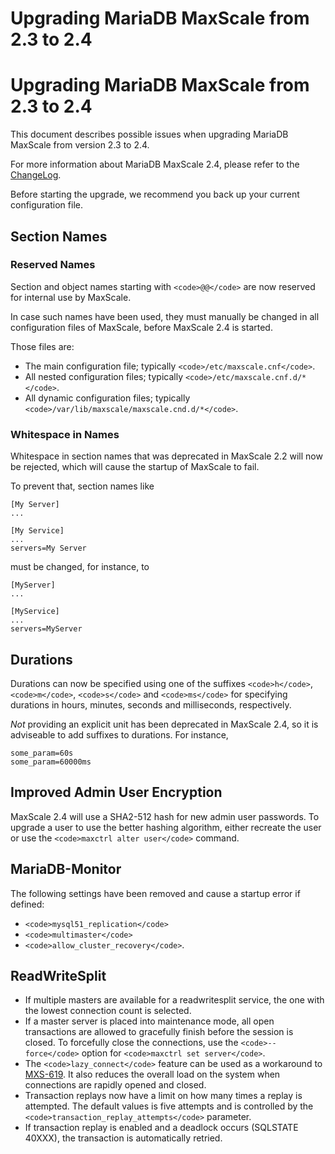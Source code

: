 
# Upgrading MariaDB MaxScale from 2.3 to 2.4

# Upgrading MariaDB MaxScale from 2.3 to 2.4


This document describes possible issues when upgrading MariaDB
MaxScale from version 2.3 to 2.4.


For more information about MariaDB MaxScale 2.4, please refer
to the [ChangeLog](../mariadb-maxscale-2302-changelog.md).


Before starting the upgrade, we recommend you back up your current
configuration file.


## Section Names


### Reserved Names


Section and object names starting with `<code>@@</code>` are now reserved for
internal use by MaxScale.


In case such names have been used, they must manually be changed
in all configuration files of MaxScale, before MaxScale 2.4 is started.


Those files are:


* The main configuration file; typically `<code>/etc/maxscale.cnf</code>`.
* All nested configuration files; typically `<code>/etc/maxscale.cnf.d/*</code>`.
* All dynamic configuration files; typically `<code>/var/lib/maxscale/maxscale.cnd.d/*</code>`.


### Whitespace in Names


Whitespace in section names that was deprecated in MaxScale 2.2 will now be
rejected, which will cause the startup of MaxScale to fail.


To prevent that, section names like



```
[My Server]
...

[My Service]
...
servers=My Server
```



must be changed, for instance, to



```
[MyServer]
...

[MyService]
...
servers=MyServer
```



## Durations


Durations can now be specified using one of the suffixes `<code>h</code>`, `<code>m</code>`, `<code>s</code>`
and `<code>ms</code>` for specifying durations in hours, minutes, seconds and
milliseconds, respectively.


*Not* providing an explicit unit has been deprecated in MaxScale 2.4,
so it is adviseable to add suffixes to durations. For instance,



```
some_param=60s
some_param=60000ms
```



## Improved Admin User Encryption


MaxScale 2.4 will use a SHA2-512 hash for new admin user passwords. To upgrade a
user to use the better hashing algorithm, either recreate the user or use the
`<code>maxctrl alter user</code>` command.


## MariaDB-Monitor


The following settings have been removed and cause a startup error
if defined:


* `<code>mysql51_replication</code>`
* `<code>multimaster</code>`
* `<code>allow_cluster_recovery</code>`.


## ReadWriteSplit


* If multiple masters are available for a readwritesplit service, the one with
 the lowest connection count is selected.
* If a master server is placed into maintenance mode, all open transactions are
 allowed to gracefully finish before the session is closed. To forcefully close
 the connections, use the `<code>--force</code>` option for `<code>maxctrl set server</code>`.
* The `<code>lazy_connect</code>` feature can be used as a workaround to
 [MXS-619](https://jira.mariadb.org/browse/MXS-619). It also reduces the
 overall load on the system when connections are rapidly opened and closed.
* Transaction replays now have a limit on how many times a replay is
 attempted. The default values is five attempts and is controlled by the
 `<code>transaction_replay_attempts</code>` parameter.
* If transaction replay is enabled and a deadlock occurs (SQLSTATE 40XXX), the
 transaction is automatically retried.
